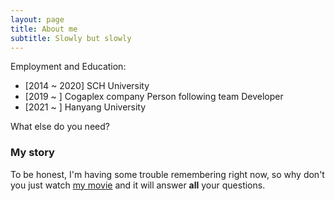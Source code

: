 ```yaml
---
layout: page
title: About me
subtitle: Slowly but slowly
---
```


Employment and Education:

- [2014 ~ 2020] SCH University 
- [2019 ~ ] Cogaplex company Person following team Developer
- [2021 ~ ] Hanyang University 

What else do you need?

### My story

To be honest, I'm having some trouble remembering right now, so why don't you just watch [my movie](https://en.wikipedia.org/wiki/The_Princess_Bride_%28film%29) and it will answer **all** your questions.
